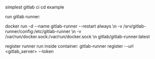 simplest gitlab ci cd example




run gitlab runner:

docker run -d --name gitlab-runner --restart always \\n  -v /srv/gitlab-runner/config:/etc/gitlab-runner \\n  -v /var/run/docker.sock:/var/run/docker.sock \\n  gitlab/gitlab-runner:latest

register runner run inside container:
gitlab-runner register  --url <gitlab_server>  --token <glrt- some token>
